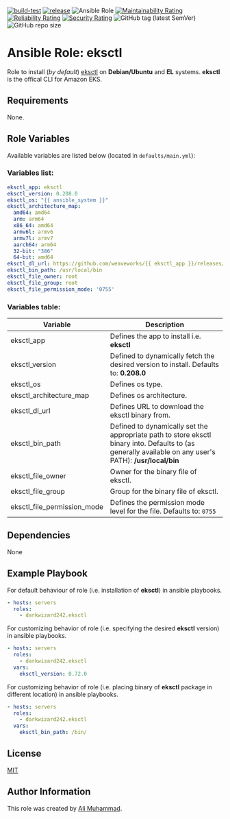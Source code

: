 [![build-test](https://github.com/darkwizard242/ansible-role-eksctl/workflows/build-and-test/badge.svg?branch=master)](https://github.com/darkwizard242/ansible-role-eksctl/actions?query=workflow%3Abuild-and-test) [![release](https://github.com/darkwizard242/ansible-role-eksctl/workflows/release/badge.svg)](https://github.com/darkwizard242/ansible-role-eksctl/actions?query=workflow%3Arelease) ![Ansible Role](https://img.shields.io/ansible/role/d/darkwizard242/eksctl) [![Maintainability Rating](https://sonarcloud.io/api/project_badges/measure?project=ansible-role-eksctl&metric=sqale_rating)](https://sonarcloud.io/dashboard?id=ansible-role-eksctl) [![Reliability Rating](https://sonarcloud.io/api/project_badges/measure?project=ansible-role-eksctl&metric=reliability_rating)](https://sonarcloud.io/dashboard?id=ansible-role-eksctl) [![Security Rating](https://sonarcloud.io/api/project_badges/measure?project=ansible-role-eksctl&metric=security_rating)](https://sonarcloud.io/dashboard?id=ansible-role-eksctl) ![GitHub tag (latest SemVer)](https://img.shields.io/github/tag/darkwizard242/ansible-role-eksctl?label=release) ![GitHub repo size](https://img.shields.io/github/repo-size/darkwizard242/ansible-role-eksctl?color=orange&style=flat-square)

# Ansible Role: eksctl

Role to install (_by default_) [eksctl](https://github.com/weaveworks/eksctl) on **Debian/Ubuntu** and **EL** systems. **eksctl** is the offical CLI for Amazon EKS.

## Requirements

None.

## Role Variables

Available variables are listed below (located in `defaults/main.yml`):

### Variables list:

```yaml
eksctl_app: eksctl
eksctl_version: 0.208.0
eksctl_os: "{{ ansible_system }}"
eksctl_architecture_map:
  amd64: amd64
  arm: arm64
  x86_64: amd64
  armv6l: armv6
  armv7l: armv7
  aarch64: arm64
  32-bit: "386"
  64-bit: amd64
eksctl_dl_url: https://github.com/weaveworks/{{ eksctl_app }}/releases/download/v{{ eksctl_version }}/{{ eksctl_app }}_{{ eksctl_os }}_{{ eksctl_architecture_map[ansible_architecture] }}.tar.gz
eksctl_bin_path: /usr/local/bin
eksctl_file_owner: root
eksctl_file_group: root
eksctl_file_permission_mode: '0755'
```

### Variables table:

Variable                    | Description
--------------------------- | --------------------------------------------------------------------------------------------------------------------------------------------------------
eksctl_app                  | Defines the app to install i.e. **eksctl**
eksctl_version              | Defined to dynamically fetch the desired version to install. Defaults to: **0.208.0**
eksctl_os                   | Defines os type.
eksctl_architecture_map     | Defines os architecture.
eksctl_dl_url               | Defines URL to download the eksctl binary from.
eksctl_bin_path             | Defined to dynamically set the appropriate path to store eksctl binary into. Defaults to (as generally available on any user's PATH): **/usr/local/bin**
eksctl_file_owner           | Owner for the binary file of eksctl.
eksctl_file_group           | Group for the binary file of eksctl.
eksctl_file_permission_mode | Defines the permission mode level for the file. Defaults to: `0755`

## Dependencies

None

## Example Playbook

For default behaviour of role (i.e. installation of **eksctl**) in ansible playbooks.

```yaml
- hosts: servers
  roles:
    - darkwizard242.eksctl
```

For customizing behavior of role (i.e. specifying the desired **eksctl** version) in ansible playbooks.

```yaml
- hosts: servers
  roles:
    - darkwizard242.eksctl
  vars:
    eksctl_version: 0.72.0
```

For customizing behavior of role (i.e. placing binary of **eksctl** package in different location) in ansible playbooks.

```yaml
- hosts: servers
  roles:
    - darkwizard242.eksctl
  vars:
    eksctl_bin_path: /bin/
```

## License

[MIT](https://github.com/darkwizard242/ansible-role-eksctl/blob/master/LICENSE)

## Author Information

This role was created by [Ali Muhammad](https://www.alimuhammad.dev/).
